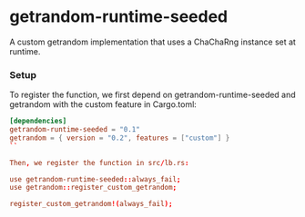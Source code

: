 # getrandom-runtime-seeded
A custom getrandom implementation that uses a ChaChaRng instance set at runtime. 

### Setup
To register the function, we first depend on getrandom-runtime-seeded and getrandom with the custom feature in Cargo.toml:

```toml
[dependencies]
getrandom-runtime-seeded = "0.1"
getrandom = { version = "0.2", features = ["custom"] }
``

Then, we register the function in src/lb.rs:

use getrandom-runtime-seeded::always_fail;
use getrandom::register_custom_getrandom;

register_custom_getrandom!(always_fail);